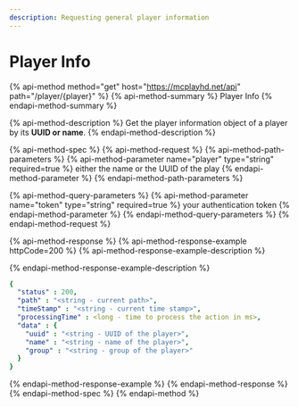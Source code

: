```yaml
---
description: Requesting general player information
---
```


# Player Info

{% api-method method="get" host="https://mcplayhd.net/api" path="/player/{player}" %}
{% api-method-summary %}
Player Info
{% endapi-method-summary %}

{% api-method-description %}
Get the player information object of a player by its **UUID or name**.
{% endapi-method-description %}

{% api-method-spec %}
{% api-method-request %}
{% api-method-path-parameters %}
{% api-method-parameter name="player" type="string" required=true %}
either the name or the UUID of the play
{% endapi-method-parameter %}
{% endapi-method-path-parameters %}

{% api-method-query-parameters %}
{% api-method-parameter name="token" type="string" required=true %}
your authentication token
{% endapi-method-parameter %}
{% endapi-method-query-parameters %}
{% endapi-method-request %}

{% api-method-response %}
{% api-method-response-example httpCode=200 %}
{% api-method-response-example-description %}

{% endapi-method-response-example-description %}

```yaml
{
  "status" : 200,
  "path" : "<string - current path>",
  "timeStamp" : "<string - current time stamp>",
  "processingTime" : <long - time to process the action in ms>,
  "data" : {
    "uuid" : "<string - UUID of the player>",
    "name" : "<string - name of the player>",
    "group" : "<string - group of the player>"
  }
}
```
{% endapi-method-response-example %}
{% endapi-method-response %}
{% endapi-method-spec %}
{% endapi-method %}




